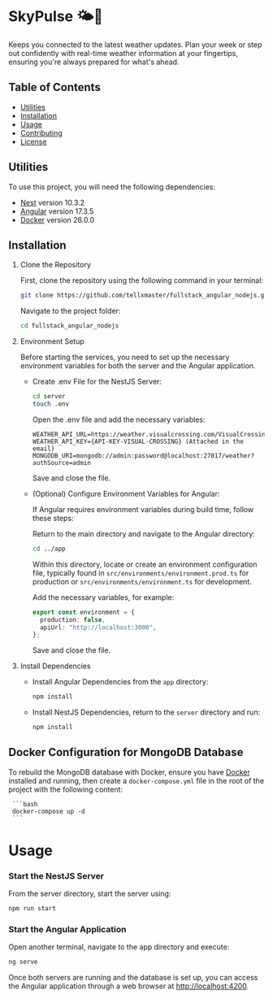 # SkyPulse 🌤️💨

Keeps you connected to the latest weather updates. Plan your week or step out confidently with real-time weather information at your fingertips, ensuring you're always prepared for what's ahead.

## Table of Contents

- [Utilities](#utilities)
- [Installation](#installation)
- [Usage](#usage)
- [Contributing](#contributing)
- [License](#license)

## Utilities

To use this project, you will need the following dependencies:

- [Nest](https://github.com/nestjs/nest) version 10.3.2
- [Angular](https://github.com/angular/angular) version 17.3.5
- [Docker](https://docs.docker.com/get-docker/) version 26.0.0

## Installation

1. Clone the Repository

   First, clone the repository using the following command in your terminal:

   ```bash
   git clone https://github.com/tellxmaster/fullstack_angular_nodejs.git
   ```

   Navigate to the project folder:

   ```bash
   cd fullstack_angular_nodejs
   ```

2. Environment Setup

   Before starting the services, you need to set up the necessary environment variables for both the server and the Angular application.

   - Create .env File for the NestJS Server:

     ```bash
     cd server
     touch .env
     ```

     Open the .env file and add the necessary variables:

     ```
     WEATHER_API_URL=https://weather.visualcrossing.com/VisualCrossingWebServices/rest/services/timeline/
     WEATHER_API_KEY={API-KEY-VISUAL-CROSSING} (Attached in the email)
     MONGODB_URI=mongodb://admin:password@localhost:27017/weather?authSource=admin
     ```

     Save and close the file.

   - (Optional) Configure Environment Variables for Angular:

     If Angular requires environment variables during build time, follow these steps:

     Return to the main directory and navigate to the Angular directory:

     ```bash
     cd ../app
     ```

     Within this directory, locate or create an environment configuration file, typically found in `src/environments/environment.prod.ts` for production or `src/environments/environment.ts` for development.

     Add the necessary variables, for example:

     ```ts
     export const environment = {
       production: false,
       apiUrl: "http://localhost:3000",
     };
     ```

     Save and close the file.

3. Install Dependencies

   - Install Angular Dependencies from the `app` directory:

     ```bash
     npm install
     ```

   - Install NestJS Dependencies, return to the `server` directory and run:

     ```bash
     npm install
     ```

## Docker Configuration for MongoDB Database

To rebuild the MongoDB database with Docker, ensure you have [Docker](https://docs.docker.com/get-docker/) installed and running, then create a `docker-compose.yml` file in the root of the project with the following content:

     ```bash
     docker-compose up -d
     ```

# Usage

### Start the NestJS Server

From the server directory, start the server using:

```sh
npm run start
```

### Start the Angular Application

Open another terminal, navigate to the app directory and execute:

```sh
ng serve
```

Once both servers are running and the database is set up, you can access the Angular application through a web browser at [http://localhost:4200](http://localhost:4200).

```

```
